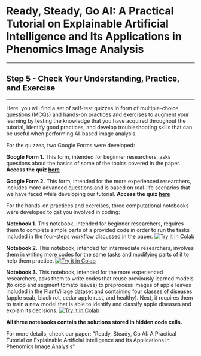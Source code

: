 # Ready, Steady, Go AI: A Practical Tutorial on Explainable Artificial Intelligence and Its Applications in Phenomics Image Analysis
----
## Step 5 - Check Your Understanding, Practice, and Exercise
----

Here, you will find a set of self-test quizzes in form of multiple-choice questions (MCQs) and hands-on practices and exercises to augment your learning by testing the knowledge that you have acquired  throughout the tutorial, identify good practices, and develop troubleshooting skills that can be useful when performing AI-based image analysis.

For the quizzes, two Google Forms were developed:

**Google Form 1.** This form,  intended for beginner researchers, asks questions about the basics of some of the topics covered in the paper. **Access the quiz [here](https://forms.gle/mDyn1ExSZxRfxV1r6 "here")**

**Google Form 2.** This form, intended for the more experienced researchers, includes more advanced questions and is based on real-life scenarios that we have faced while developing our tutorial. **Access the quiz [here](https://forms.gle/1n6ngsNSeCZ7bJgK7 "here")**

For the hands-on practices and exercises, three computational notebooks were developed to get you involved in coding:

**Notebook 1.** This notebook, intended for beginner researchers, requires them to complete simple parts of a provided code in order to run the tasks included in the four-steps workflow discussed in the paper. [![Try it in Colab](https://colab.research.google.com/assets/colab-badge.svg)](https://colab.research.google.com/github/faridnakhle/RSG/blob/main/1.%20RSG_Practices%20and%20Exercises_Novice.ipynb)

**Notebook 2.** This notebook, intended for intermediate researchers, involves them in writing more codes for the same tasks and modifying parts of it to help them practice. [![Try it in Colab](https://colab.research.google.com/assets/colab-badge.svg)](https://colab.research.google.com/github/faridnakhle/RSG/blob/main/2.%20RSG_Practices%20and%20Exercises_Intermediate.ipynb)

**Notebook 3.** This notebook, intended for the more experienced researchers, asks them to write codes that reuse previously learned models (to crop and segment tomato leaves) to preprocess images of apple leaves included in the PlantVillage dataset and containing four classes of diseases (apple scab, black rot, cedar apple rust, and healthy). Next, it requires them to train a new model that is able to identify and classify apple diseases and explain its decisions. [![Try it in Colab](https://colab.research.google.com/assets/colab-badge.svg)](https://colab.research.google.com/github/faridnakhle/RSG/blob/main/3.%20RSG_Practices%20and%20Exercises_Advanced.ipynb)

**All three notebooks contain the solutions stored in hidden code cells.**

For more details, check our paper: "Ready, Steady, Go AI: A Practical Tutorial on Explainable Artificial Intelligence and Its Applications in Phenomics Image Analysis"